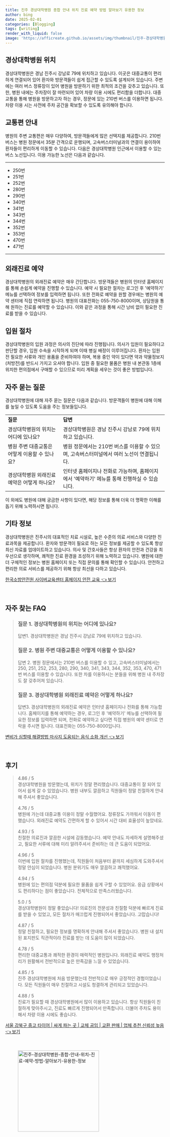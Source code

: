 ```yaml
---
title: 진주 경상대학병원 종합 안내 위치 진료 예약 방법 알아보기 유용한 정보
author: bing
date: 2025-02-01
categories: [Blogging]
tags: [writing]
render_with_liquid: false
image: 'https://afficreate.github.io/assets/img/thumbnail/진주-경상대학병원-종합-안내-위치-진료-예약-방법-알아보기-유용한-정보.webp'
---
```



<h2 id='경상대학병원_위치'>경상대학병원 위치</h2>

<p>경상대학병원은 경남 진주시 강남로 79에 위치하고 있습니다. 이곳은 대중교통이 편리하게 연결되어 있어 환자와 방문객들이 쉽게 접근할 수 있도록 설계되어 있습니다. 주변에는 여러 버스 정류장이 있어 병원을 방문하기 위한 최적의 조건을 갖추고 있습니다. 또한, 병원 내에는 주차장이 잘 마련되어 있어 차량 이용 시에도 편리함을 더합니다. 대중교통을 통해 병원을 방문하고자 하는 경우, 정문에 있는 210번 버스를 이용하면 됩니다. 차량 이용 시는 사전에 주차 공간을 확보할 수 있도록 유의해야 합니다.</p>

<h2 id='교통편_안내'>교통편 안내</h2>

<p>병원의 주변 교통편은 매우 다양하여, 방문객들에게 많은 선택지를 제공합니다. 210번 버스는 병원 정문에서 35분 간격으로 운행되며, 고속버스터미널과의 연결이 용이하여 환자들이 편리하게 이동할 수 있습니다. 다음은 경상대학병원 인근에서 이용할 수 있는 버스 노선입니다. 이용 가능한 노선은 다음과 같습니다.</p>

<hr />

<ul>
    <li>250번</li>
    <li>251번</li>
    <li>252번</li>
    <li>280번</li>
    <li>290번</li>
    <li>340번</li>
    <li>341번</li>
    <li>343번</li>
    <li>344번</li>
    <li>352번</li>
    <li>353번</li>
    <li>470번</li>
    <li>471번</li>
</ul>

<hr />

<h2 id='외래진료_예약'>외래진료 예약</h2>

<p>경상대학병원의 외래진료 예약은 매우 간단합니다. 방문객들은 병원의 인터넷 홈페이지를 통해 손쉽게 예약을 진행할 수 있습니다. 예약 시 필요한 절차는 로그인 후 '예약하기' 메뉴를 선택하여 정보를 입력하면 됩니다. 또한 전화로 예약을 원할 경우에는 병원의 예약 센터에 직접 연락하면 됩니다. 병원의 대표전화는 055-750-8000이며, 상담원을 통해 원하는 진료를 예약할 수 있습니다. 이와 같은 과정을 통해 시간 낭비 없이 필요한 진료를 받을 수 있습니다.</p>

<h2 id='입원절차'>입원 절차</h2>

<p>경상대학병원의 입원 과정은 의사의 진단에 따라 진행됩니다. 의사가 입원이 필요하다고 판단할 경우, 입원 수속을 시작하게 되며 이때 병실 배정이 이루어집니다. 환자는 입원 전 필요한 서류와 개인 용품을 준비하여야 하며, 복용 중인 약이 있다면 약과 약물정보지(처방전)를 반드시 가지고 오셔야 합니다. 입원 중 필요한 물품은 병원 내 본관동 1층에 위치한 편의점에서 구매할 수 있으므로 미리 계획을 세우는 것이 좋은 방법입니다.</p>

<h2 id='자주묻는질문'>자주 묻는 질문</h2>

<p>경상대학병원에 대해 자주 묻는 질문은 다음과 같습니다. 방문객들이 병원에 대해 이해를 높일 수 있도록 도움을 주는 정보들입니다.</p>

<table>
    <tr>
        <td><b>질문</b></td>
        <td><b>답변</b></td>
    </tr>
    <tr>
        <td>경상대학병원의 위치는 어디에 있나요?</td>
        <td>경상대학병원은 경남 진주시 강남로 79에 위치하고 있습니다.</td>
    </tr>
    <tr>
        <td>병원 주변 대중교통은 어떻게 이용할 수 있나요?</td>
        <td>병원 정문에서는 210번 버스를 이용할 수 있으며, 고속버스터미널에서 여러 노선이 연결됩니다.</td>
    </tr>
    <tr>
        <td>경상대학병원 외래진료 예약은 어떻게 하나요?</td>
        <td>인터넷 홈페이지나 전화로 가능하며, 홈페이지에서 '예약하기' 메뉴를 통해 진행하실 수 있습니다.</td>
    </tr>
</table>

<p>이 외에도 병원에 대해 궁금한 사항이 있다면, 해당 정보를 통해 더욱 더 명확한 이해를 돕기 위해 노력하시면 됩니다.</p>

<h2 id='기타_정보'>기타 정보</h2>

<p>경상대학병원은 진주시의 대표적인 치료 시설로, 높은 수준의 의료 서비스와 다양한 진료과목을 제공합니다. 환자와 방문객이 필요로 하는 모든 정보를 제공할 수 있도록 항상 최신 자료를 업데이트하고 있습니다. 의사 및 간호사들은 항상 환자의 안전과 건강을 최우선으로 생각하며, 쾌적한 진료 환경을 조성하기 위해 노력하고 있습니다. 병원에 대한 더 구체적인 정보는 병원 홈페이지 또는 직접 문의를 통해 확인할 수 있습니다. 안전하고 편리한 의료 서비스를 제공하기 위해 항상 최선을 다하고 있습니다.</p>


<p><a class="click-button" title="한국소방안전원 사이버교육센터 홈페이지 안전 교육" href="https://afficreate.github.io/posts/%ED%95%9C%EA%B5%AD%EC%86%8C%EB%B0%A9%EC%95%88%EC%A0%84%EC%9B%90-%EC%82%AC%EC%9D%B4%EB%B2%84%EA%B5%90%EC%9C%A1%EC%84%BC%ED%84%B0-%ED%99%88%ED%8E%98%EC%9D%B4%EC%A7%80-%EC%95%88%EC%A0%84-%EA%B5%90%EC%9C%A1/" rel="dofollow">한국소방안전원 사이버교육센터 홈페이지 안전 교육 👈 보기</a></p><br>
<h2 id='자주_찾는_FAQ'>자주 찾는 FAQ</h2>
<div itemscope="" itemtype="https://schema.org/FAQPage"> 
<blockquote> 
<div itemscope="" itemprop="mainEntity" itemtype="https://schema.org/Question"> 
<h3 itemprop="name">질문 1. 경상대학병원의 위치는 어디에 있나요?</h3> 
<div itemscope="" itemprop="acceptedAnswer" itemtype="https://schema.org/Answer"> 
<span itemprop="text"> 
<p>답변1. 경상대학병원은 경남 진주시 강남로 79에 위치하고 있습니다.</p> 
</span> 
</div> 
</div> 

<div itemscope="" itemprop="mainEntity" itemtype="https://schema.org/Question"> 
<h3 itemprop="name">질문 2. 병원 주변 대중교통은 어떻게 이용할 수 있나요?</h3> 
<div itemscope="" itemprop="acceptedAnswer" itemtype="https://schema.org/Answer"> 
<span itemprop="text"> 
<p>답변 2. 병원 정문에서는 210번 버스를 이용할 수 있고, 고속버스터미널에서는 250, 251, 252, 253, 280, 290, 340, 341, 343, 344, 352, 353, 470, 471번 버스를 이용할 수 있습니다. 또한 차를 이용하시는 분들을 위해 병원 내 주차장도 잘 갖추어져 있습니다.</p> 
</span> 
</div> 
</div> 

<div itemscope="" itemprop="mainEntity" itemtype="https://schema.org/Question"> 
<h3 itemprop="name">질문 3. 경상대학병원 외래진료 예약은 어떻게 하나요?</h3> 
<div itemscope="" itemprop="acceptedAnswer" itemtype="https://schema.org/Answer"> 
<span itemprop="text"> 
<p>답변3. 경상대학병원의 외래진료 예약은 인터넷 홈페이지나 전화를 통해 가능합니다. 홈페이지를 통해 예약하는 경우, 로그인 후 '예약하기' 메뉴를 선택하여 필요한 정보를 입력하면 되며, 전화로 예약하고 싶다면 직접 병원의 예약 센터로 연락을 주시면 됩니다. 대표전화는 055-750-8000입니다.</p> 
</span> 
</div> 
</div> 
</blockquote> 
</div>
<p><a class="click-button" title="변비가 심할때 해결방법 마사지 도움되는 음식 소화 개선" href="https://afficreate.github.io/posts/%EB%B3%80%EB%B9%84%EA%B0%80-%EC%8B%AC%ED%95%A0%EB%95%8C-%ED%95%B4%EA%B2%B0%EB%B0%A9%EB%B2%95-%EB%A7%88%EC%82%AC%EC%A7%80-%EB%8F%84%EC%9B%80%EB%90%98%EB%8A%94-%EC%9D%8C%EC%8B%9D-%EC%86%8C%ED%99%94-%EA%B0%9C%EC%84%A0/" rel="dofollow">변비가 심할때 해결방법 마사지 도움되는 음식 소화 개선 👈 보기</a></p><br>
<h2 id='후기'>후기</h2>
<div itemscope itemtype="https://schema.org/Product">
  <blockquote>
  <div itemprop="review" itemscope itemtype="https://schema.org/Review">
      <div itemprop="reviewRating" itemscope itemtype="https://schema.org/Rating"> <span itemprop="ratingValue">4.86</span> / <span itemprop="bestRating">5</span> </div>
      <span itemprop="reviewBody">경상대학병원을 방문했는데, 위치가 정말 편리했습니다. 대중교통이 잘 되어 있어서 쉽게 갈 수 있었습니다. 병원 내부도 깔끔하고 직원들이 정말 친절하게 안내해 주셔서 좋았습니다.</span>
  </div>
  <br>
  <div itemprop="review" itemscope itemtype="https://schema.org/Review">
      <div itemprop="reviewRating" itemscope itemtype="https://schema.org/Rating"> <span itemprop="ratingValue">4.76</span> / <span itemprop="bestRating">5</span> </div>
      <span itemprop="reviewBody">병원에 가는데 대중교통 이용이 정말 수월했어요. 정류장도 가까워서 이동이 편했습니다. 외래진료 예약도 간편하게 할 수 있어서 시간 대비 효율성이 높았네요.</span>
  </div>
  <br>
  <div itemprop="review" itemscope itemtype="https://schema.org/Review">
      <div itemprop="reviewRating" itemscope itemtype="https://schema.org/Rating"> <span itemprop="ratingValue">4.93</span> / <span itemprop="bestRating">5</span> </div>
      <span itemprop="reviewBody">친절한 의료진과 깔끔한 시설에 감동했습니다. 예약 안내도 자세하게 설명해주셨고, 필요한 서류에 대해 미리 알려주셔서 준비하는 데 큰 도움이 되었어요.</span>
  </div>
  <br>
  <div itemprop="review" itemscope itemtype="https://schema.org/Review">
      <div itemprop="reviewRating" itemscope itemtype="https://schema.org/Rating"> <span itemprop="ratingValue">4.96</span> / <span itemprop="bestRating">5</span> </div>
      <span itemprop="reviewBody">이번에 입원 절차를 진행했는데, 직원들이 처음부터 끝까지 세심하게 도와주셔서 정말 안심이 되었습니다. 병원 분위기도 매우 깔끔하고 쾌적했어요.</span>
  </div>
  <br>
  <div itemprop="review" itemscope itemtype="https://schema.org/Review">
      <div itemprop="reviewRating" itemscope itemtype="https://schema.org/Rating"> <span itemprop="ratingValue">4.94</span> / <span itemprop="bestRating">5</span> </div>
      <span itemprop="reviewBody">병원에 있는 편의점 덕분에 필요한 물품을 쉽게 구할 수 있었어요. 응급 상황에서도 편리하다는 점이 좋았습니다. 전체적으로 만족스러웠습니다.</span>
  </div>
  <br>
  <div itemprop="review" itemscope itemtype="https://schema.org/Review">
      <div itemprop="reviewRating" itemscope itemtype="https://schema.org/Rating"> <span itemprop="ratingValue">5.0</span> / <span itemprop="bestRating">5</span> </div>
      <span itemprop="reviewBody">경상대학병원이 정말 좋았습니다! 의료진의 전문성과 친절함 덕분에 빠르게 진료를 받을 수 있었고, 모든 절차가 매끄럽게 진행되어서 좋았습니다. 고맙습니다!</span>
  </div>
  <br>
  <div itemprop="review" itemscope itemtype="https://schema.org/Review">
      <div itemprop="reviewRating" itemscope itemtype="https://schema.org/Rating"> <span itemprop="ratingValue">4.87</span> / <span itemprop="bestRating">5</span> </div>
      <span itemprop="reviewBody">정말 친절하고, 필요한 정보를 명확하게 안내해 주셔서 좋았습니다. 병원 내 설치된 표지판도 직관적이라 진료를 받는 데 도움이 많이 되었습니다.</span>
  </div>
  <br>
  <div itemprop="review" itemscope itemtype="https://schema.org/Review">
      <div itemprop="reviewRating" itemscope itemtype="https://schema.org/Rating"> <span itemprop="ratingValue">4.78</span> / <span itemprop="bestRating">5</span> </div>
      <span itemprop="reviewBody">편리한 대중교통과 쾌적한 환경이 매력적인 병원입니다. 외래진료 예약도 행정처리가 원활해서 전반적으로 높은 만족감을 느낄 수 있었습니다.</span>
  </div>
  <br>
  <div itemprop="review" itemscope itemtype="https://schema.org/Review">
      <div itemprop="reviewRating" itemscope itemtype="https://schema.org/Rating"> <span itemprop="ratingValue">4.85</span> / <span itemprop="bestRating">5</span> </div>
      <span itemprop="reviewBody">진주 경상대학병원에 처음 방문했는데 전반적으로 매우 긍정적인 경험이었습니다. 모든 직원들이 매우 친절하고 시설도 청결하게 관리되고 있었습니다.</span>
  </div>
  <br>
  <div itemprop="review" itemscope itemtype="https://schema.org/Review">
      <div itemprop="reviewRating" itemscope itemtype="https://schema.org/Rating"> <span itemprop="ratingValue">4.88</span> / <span itemprop="bestRating">5</span> </div>
      <span itemprop="reviewBody">진료가 필요할 때 경상대학병원에서 많이 이용하고 있습니다. 항상 직원들이 친절하게 맞아주시고, 진료도 빠르게 진행되어서 만족합니다. 더불어 주차도 용이해서 차량 이용 시에도 좋습니다.</span>
  </div>
  </blockquote>
</div>
<p><a class="click-button" title="서울 강북구 중고 타이어 | 싸게 파는 곳 | 교체 공임 | 교환 판매 | 업체 추천 신뢰성 높음" href="https://afficreate.github.io/posts/%EC%84%9C%EC%9A%B8-%EA%B0%95%EB%B6%81%EA%B5%AC-%EC%A4%91%EA%B3%A0-%ED%83%80%EC%9D%B4%EC%96%B4-%EC%8B%B8%EA%B2%8C-%ED%8C%8C%EB%8A%94-%EA%B3%B3-%EA%B5%90%EC%B2%B4-%EA%B3%B5%EC%9E%84-%EA%B5%90%ED%99%98-%ED%8C%90%EB%A7%A4-%EC%97%85%EC%B2%B4-%EC%B6%94%EC%B2%9C-%EC%8B%A0%EB%A2%B0%EC%84%B1-%EB%86%92%EC%9D%8C/" rel="dofollow">서울 강북구 중고 타이어 | 싸게 파는 곳 | 교체 공임 | 교환 판매 | 업체 추천 신뢰성 높음 👈 보기</a></p><br>
<figure class="image"><img src="https://afficreate.github.io/assets/img/thumbnail/진주-경상대학병원-종합-안내-위치-진료-예약-방법-알아보기-유용한-정보.webp" alt="진주-경상대학병원-종합-안내-위치-진료-예약-방법-알아보기-유용한-정보" width="256" height="256"></figure>